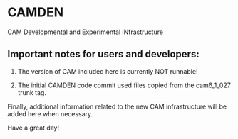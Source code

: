 # CAMDEN
CAM Developmental and Experimental iNfrastructure

## Important notes for users and developers:

1.  The version of CAM included here is currently NOT runnable!

2.  The initial CAMDEN code commit used files copied from the cam6_1_027 trunk tag.

Finally, additional information related to the new CAM infrastructure will be added here when necessary.

Have a great day!
